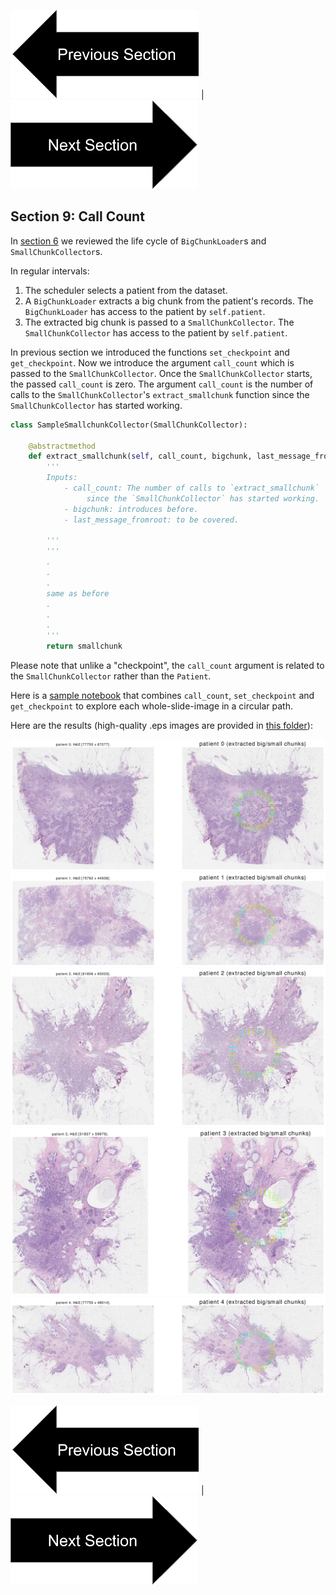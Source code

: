 

[![button](prevsectionv3.png)](tutorial_section9.html) | [![button](nextsectionv3.png)](tutorial_section11.html)


## Section 9: Call Count

In [section 6](tutorial_section6.html) we reviewed the life cycle of `BigChunkLoader`s and `SmallChunkCollector`s.


In regular intervals:
1. The scheduler selects a patient from the dataset.
2. A `BigChunkLoader` extracts a big chunk from the patient's records. The `BigChunkLoader` has access to the patient by `self.patient`.
3. The extracted big chunk is passed to a `SmallChunkCollector`. The `SmallChunkCollector` has access to the patient by `self.patient`.


In previous section we introduced the functions `set_checkpoint` and `get_checkpoint`.
Now we introduce the argument `call_count` which is passed to the `SmallChunkCollector`.
Once the `SmallChunkCollector` starts, the passed `call_count` is zero.
The argument `call_count` is the number of calls to the `SmallChunkCollector`'s `extract_smallchunk` function
                 since the `SmallChunkCollector` has started working. 

```python
class SampleSmallchunkCollector(SmallChunkCollector):

    @abstractmethod 
    def extract_smallchunk(self, call_count, bigchunk, last_message_fromroot):
        '''
        Inputs:
            - call_count: The number of calls to `extract_smallchunk`
                 since the `SmallChunkCollector` has started working.
            - bigchunk: introduces before.
            - last_message_fromroot: to be covered.
        
        '''
        '''
        .
        .
        .
        same as before 
        .
        .
        .
        '''
        return smallchunk
```
Please note that unlike a "checkpoint", the `call_count` argument is related to the `SmallChunkCollector` rather than the `Patient`.

Here is a [sample notebook](http://github.com/amirakbarnejad/PyDmed/tree/master/sample_notebooks/sample_2_setgetcheckpoint.ipynb)
that combines `call_count`, `set_checkpoint` and `get_checkpoint` to explore each whole-slide-image in a circular path.

Here are the results (high-quality .eps images are provided in [this folder](https://github.com/amirakbarnejad/PyDmed/tree/master/sample_notebooks/Sample_2_Output)):

![sample output 0](SetGetCheckpoint/patient_0.png)
![sample output 1](SetGetCheckpoint/patient_1.png)
![sample output 2](SetGetCheckpoint/patient_2.png)
![sample output 3](SetGetCheckpoint/patient_3.png)
![sample output 4](SetGetCheckpoint/patient_4.png)


[![button](prevsectionv3.png)](tutorial_section9.html) | [![button](nextsectionv3.png)](tutorial_section11.html)

